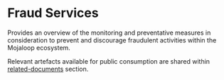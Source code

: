 # Fraud Services

Provides an overview of the monitoring and preventative measures in consideration to prevent and discourage fraudulent activities within the Mojaloop ecosystem.

Relevant artefacts available for public consumption are shared within [related-documents](documentation.md) section.

